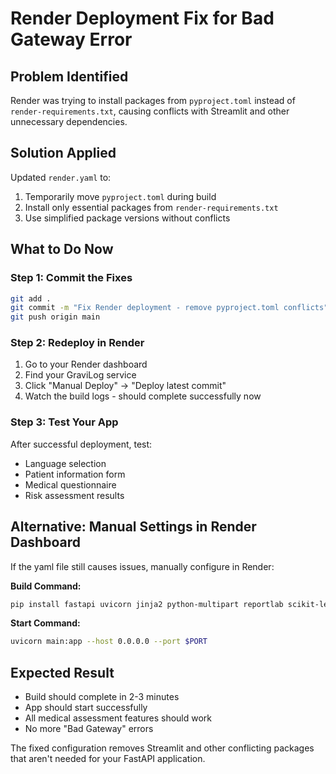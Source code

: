 # Render Deployment Fix for Bad Gateway Error

## Problem Identified
Render was trying to install packages from `pyproject.toml` instead of `render-requirements.txt`, causing conflicts with Streamlit and other unnecessary dependencies.

## Solution Applied
Updated `render.yaml` to:
1. Temporarily move `pyproject.toml` during build
2. Install only essential packages from `render-requirements.txt`
3. Use simplified package versions without conflicts

## What to Do Now

### Step 1: Commit the Fixes
```bash
git add .
git commit -m "Fix Render deployment - remove pyproject.toml conflicts"
git push origin main
```

### Step 2: Redeploy in Render
1. Go to your Render dashboard
2. Find your GraviLog service
3. Click "Manual Deploy" → "Deploy latest commit"
4. Watch the build logs - should complete successfully now

### Step 3: Test Your App
After successful deployment, test:
- Language selection
- Patient information form
- Medical questionnaire
- Risk assessment results

## Alternative: Manual Settings in Render Dashboard

If the yaml file still causes issues, manually configure in Render:

**Build Command:**
```bash
pip install fastapi uvicorn jinja2 python-multipart reportlab scikit-learn numpy requests
```

**Start Command:**
```bash
uvicorn main:app --host 0.0.0.0 --port $PORT
```

## Expected Result
- Build should complete in 2-3 minutes
- App should start successfully
- All medical assessment features should work
- No more "Bad Gateway" errors

The fixed configuration removes Streamlit and other conflicting packages that aren't needed for your FastAPI application.